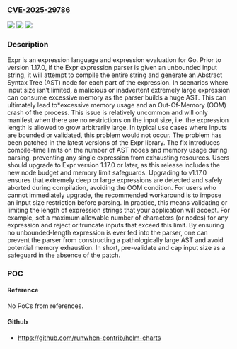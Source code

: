 ### [CVE-2025-29786](https://cve.mitre.org/cgi-bin/cvename.cgi?name=CVE-2025-29786)
![](https://img.shields.io/static/v1?label=Product&message=expr&color=blue)
![](https://img.shields.io/static/v1?label=Version&message=%3D%20%3C%201.17.0%20&color=brighgreen)
![](https://img.shields.io/static/v1?label=Vulnerability&message=CWE-770%3A%20Allocation%20of%20Resources%20Without%20Limits%20or%20Throttling&color=brighgreen)

### Description

Expr is an expression language and expression evaluation for Go. Prior to version 1.17.0, if the Expr expression parser is given an unbounded input string, it will attempt to compile the entire string and generate an Abstract Syntax Tree (AST) node for each part of the expression. In scenarios where input size isn’t limited, a malicious or inadvertent extremely large expression can consume excessive memory as the parser builds a huge AST. This can ultimately lead to*excessive memory usage and an Out-Of-Memory (OOM) crash of the process. This issue is relatively uncommon and will only manifest when there are no restrictions on the input size, i.e. the expression length is allowed to grow arbitrarily large. In typical use cases where inputs are bounded or validated, this problem would not occur. The problem has been patched in the latest versions of the Expr library. The fix introduces compile-time limits on the number of AST nodes and memory usage during parsing, preventing any single expression from exhausting resources. Users should upgrade to Expr version 1.17.0 or later, as this release includes the new node budget and memory limit safeguards. Upgrading to v1.17.0 ensures that extremely deep or large expressions are detected and safely aborted during compilation, avoiding the OOM condition. For users who cannot immediately upgrade, the recommended workaround is to impose an input size restriction before parsing. In practice, this means validating or limiting the length of expression strings that your application will accept. For example, set a maximum allowable number of characters (or nodes) for any expression and reject or truncate inputs that exceed this limit. By ensuring no unbounded-length expression is ever fed into the parser, one can prevent the parser from constructing a pathologically large AST and avoid potential memory exhaustion. In short, pre-validate and cap input size as a safeguard in the absence of the patch.

### POC

#### Reference
No PoCs from references.

#### Github
- https://github.com/runwhen-contrib/helm-charts

